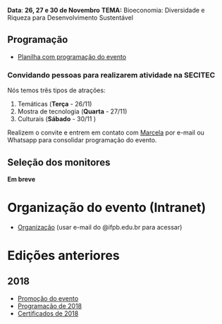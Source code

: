 

**Data**: **26, 27 e 30 de Novembro**
**TEMA:** Bioeconomia: Diversidade e Riqueza para Desenvolvimento Sustentável


## Programação

- [Planilha com programação do evento](https://docs.google.com/spreadsheets/d/1xw9is8trktRCHcqCkCF8v_BJg2EBMCdw8VgluAGv8E8/edit?usp=sharing)

### Convidando pessoas para realizarem atividade na SECITEC

Nós temos três tipos de atrações:

1. Temáticas (**Terça** - 26/11)
2. Mostra de tecnologia (**Quarta** - 27/11)
3. Culturais (**Sábado** - 30/11 )

Realizem o convite e entrem em contato com [Marcela](marcela.freitas@ifpb.edu.br) por e-mail ou Whatsapp para consolidar programação do evento.

## Seleção dos monitores

**Em breve**

# Organização do evento (Intranet)

- [Organização](https://docs.google.com/document/d/1CTPgXSE9JukwXpZZWP4MGGw5liFC-k2br1UNgN-XuEE/edit?usp=sharing) (usar e-mail do @ifpb.edu.br para acessar)



# Edições anteriores

## 2018
- [Promoção do evento](https://www.ifpb.edu.br/santarita/noticias/2018/10/campus-santa-rita-promovera-a-semana-de-eventos-integrados-em-educacao-ciencia-e-tecnologia)
- [Programação de 2018](https://docs.google.com/document/d/1kkwa1K7gvro6O7K-zrNmpcoRyHcslVMgiP-dY68DsKE/edit?usp=sharing)
- [Certificados de 2018](https://github.com/ifpb-sr/certificados-secitec-2018)
